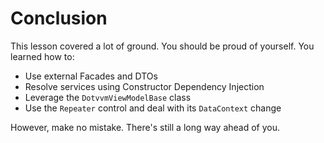 ﻿---
Title: Conclusion
---

# Conclusion

This lesson covered a lot of ground. You should be proud of yourself. You learned how to:

- Use external Facades and DTOs
- Resolve services using Constructor Dependency Injection
- Leverage the `DotvvmViewModelBase` class
- Use the `Repeater` control and deal with its `DataContext` change

However, make no mistake. There's still a long way ahead of you.